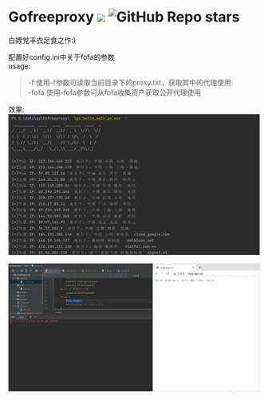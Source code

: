 # Gofreeproxy ![](https://img.shields.io/badge/%E8%AF%AD%E8%A8%80-golang-brightgreen) ![GitHub Repo stars](https://img.shields.io/github/stars/ja9er/Gofreeproxy)
白嫖党丰衣足食之作:)

配置好config.ini中关于fofa的参数\
usage:
>   -f	使用-f参数可读取当前目录下的proxy.txt，获取其中的代理使用\
-fofa  使用-fofa参数可从fofa收集资产获取公开代理使用

效果:
![](image/img.png)

![](image/1.gif)


